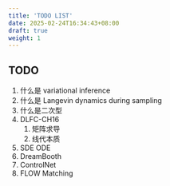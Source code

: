 ```yaml
---
title: 'TODO LIST'
date: 2025-02-24T16:34:43+08:00
draft: true
weight: 1
---
```




## TODO



1. 什么是 variational inference
2. 什么是 Langevin dynamics during sampling
4. 什么是二次型
6. DLFC-CH16
   1. 矩阵求导
   2. 线代本质
8. SDE ODE
9. DreamBooth
10. ControlNet
12. FLOW Matching
